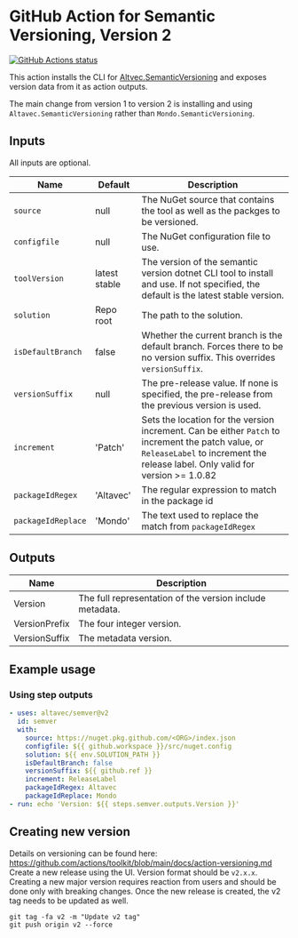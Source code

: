 # GitHub Action for Semantic Versioning, Version 2

[![GitHub Actions status](https://github.com/altavec/semver/workflows/build-test/badge.svg)](https://github.com/altavec/semver/actions)

This action installs the CLI for [Altvec.SemanticVersioning](https://github.com/altavec/SemanticVersioning) and exposes version data from it as action outputs.

The main change from version 1 to version 2 is installing and using `Altavec.SemanticVersioning` rather than `Mondo.SemanticVersioning`.

## Inputs

All inputs are optional.

| Name               | Default                | Description                                                  |
| ------------------ | ---------------------- | ------------------------------------------------------------ |
| `source`           | null                   | The NuGet source that contains the tool as well as the packges to be versioned. |
| `configfile`       | null                   | The NuGet configuration file to use. |
| `toolVersion`      | latest stable          | The version of the semantic version dotnet CLI tool to install and use. If not specified, the default is the latest stable version. |
| `solution`         | Repo root              | The path to the solution.                                    |
| `isDefaultBranch`  | false                  | Whether the current branch is the default branch. Forces there to be no version suffix. This overrides `versionSuffix`. |
| `versionSuffix`    | null                   | The pre-release value. If none is specified, the pre-release from the previous version is used. |
| `increment`        | 'Patch'                | Sets the location for the version increment. Can be either `Patch` to increment the patch value, or `ReleaseLabel` to increment the release label. Only valid for version >= 1.0.82 |
| `packageIdRegex`   | 'Altavec'              | The regular expression to match in the package id |
| `packageIdReplace` | 'Mondo'                | The text used to replace the match from `packageIdRegex` |

## Outputs

| Name          | Description                                              |
| ------------- | -------------------------------------------------------- |
| Version       | The full representation of the version include metadata. |
| VersionPrefix | The four integer version.                                |
| VersionSuffix | The metadata version.                                    |

## Example usage

### Using step outputs

```yaml
- uses: altavec/semver@v2
  id: semver
  with:
    source: https://nuget.pkg.github.com/<ORG>/index.json
    configfile: ${{ github.workspace }}/src/nuget.config
    solution: ${{ env.SOLUTION_PATH }}
    isDefaultBranch: false
    versionSuffix: ${{ github.ref }}
    increment: ReleaseLabel
    packageIdRegex: Altavec
    packageIdReplace: Mondo
- run: echo 'Version: ${{ steps.semver.outputs.Version }}'
```


## Creating new version

Details on versioning can be found here: https://github.com/actions/toolkit/blob/main/docs/action-versioning.md
Create a new release using the UI. Version format should be `v2.x.x`. Creating a new major version requires reaction from users and should be done only with breaking changes.
Once the new release is created, the v2 tag needs to be updated as well.
```
git tag -fa v2 -m "Update v2 tag"
git push origin v2 --force
```

